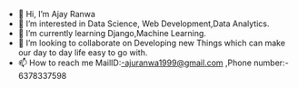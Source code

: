 - 👋 Hi, I’m Ajay Ranwa
- 👀 I’m interested in Data Science, Web Development,Data Analytics.
- 🌱 I’m currently learning Django,Machine Learning.
- 💞️ I’m looking to collaborate on Developing new Things which can make our day to day life easy to go with.
- 📫 How to reach me MailID:-ajuranwa1999@gmail.com ,Phone number:- 6378337598

<!---
ajuranwa13/ajuranwa13 is a ✨ special ✨ repository because its `README.md` (this file) appears on your GitHub profile.
You can click the Preview link to take a look at your changes.
--->
